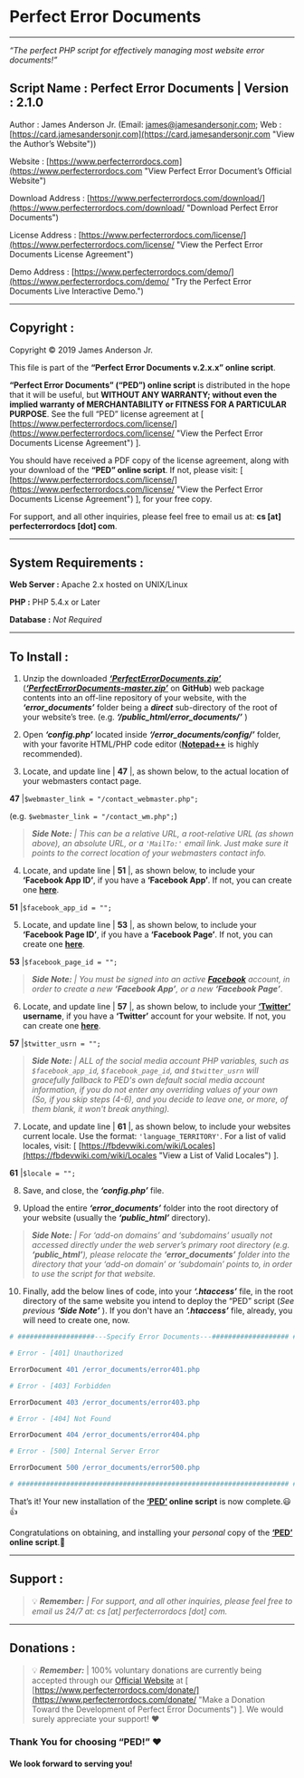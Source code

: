# Perfect Error Documents #
- - - -

*“The perfect PHP script for effectively managing most website error documents!”*

## Script Name : Perfect Error Documents | Version : 2.1.0 ##

Author : James Anderson Jr. (Email: [james@jamesandersonjr.com](https://www.jamesandersonjr.com/contact-james.php "Contact the Author via Email"); Web : [https://card.jamesandersonjr.com](https://card.jamesandersonjr.com "View the Author’s Website"))

Website : [https://www.perfecterrordocs.com](https://www.perfecterrordocs.com "View Perfect Error Document’s &#010;Official Website")

Download Address : [https://www.perfecterrordocs.com/download/](https://www.perfecterrordocs.com/download/ "Download Perfect Error Documents")

License Address : [https://www.perfecterrordocs.com/license/](https://www.perfecterrordocs.com/license/ "View the Perfect Error Documents &#010;License Agreement")

Demo Address : [https://www.perfecterrordocs.com/demo/](https://www.perfecterrordocs.com/demo/ "Try the Perfect Error Documents &#010;Live Interactive Demo.")

- - - -
## Copyright : ##

Copyright © 2019 James Anderson Jr.

This file is part of the **“Perfect Error Documents v.2.x.x” online script**.

**“Perfect Error Documents” (“PED”) online script** is distributed in the hope that it will be useful, but **WITHOUT ANY WARRANTY; without even the implied warranty of MERCHANTABILITY or FITNESS FOR A PARTICULAR PURPOSE**. See the full “PED” license agreement at [ [https://www.perfecterrordocs.com/license/](https://www.perfecterrordocs.com/license/ "View the Perfect Error Documents &#010;License Agreement") ].

You should have received a PDF copy of the license agreement, along with your download of the **“PED” online script**. If not, please visit: [ [https://www.perfecterrordocs.com/license/](https://www.perfecterrordocs.com/license/ "View the Perfect Error Documents &#010;License Agreement") ], for your free copy.

For support, and all other inquiries, please feel free to email us at: **cs [at] perfecterrordocs [dot] com**.

- - - -
## System Requirements : ##

**Web Server :** Apache 2.x hosted on UNIX/Linux

**PHP :** PHP 5.4.x or Later

**Database :** *Not Required*

- - - -
## To Install : ##

 1.	Unzip the downloaded [***‘PerfectErrorDocuments.zip’***](https://www.perfecterrordocs.com/download/ "Download the ‘PerfectErrorDocuments.zip’ &#010; Web Package From PED’s Official Website") ([***‘PerfectErrorDocuments-master.zip’***](https://github.com/JamesAndersonJr/PerfectErrorDocuments/archive/master.zip "Download the ‘PerfectErrorDocuments-master.zip’ &#010; Web Package Directly From GitHub") on **GitHub**) web package contents into an off-line repository of your website, with the ***‘error_documents’*** folder being a ***direct*** sub-directory of the root of your website’s tree. (e.g. ***‘/public_html/error_documents/’*** )

 2. Open ***‘config.php’*** located inside ***‘/error_documents/config/’*** folder, with your favorite HTML/PHP code editor ([**Notepad++**](https://notepad-plus-plus.org "Get Notepad++") is highly recommended).

 3. Locate, and update line | **47** |, as shown below, to the actual location of your webmasters contact page.

 **47** |`$webmaster_link = "/contact_webmaster.php";`

  (e.g. `$webmaster_link = "/contact_wm.php";`)

  >***Side Note:*** *| This can be a relative URL, a root-relative URL (as shown above), an absolute URL, or a `'MailTo:'` email link. Just make sure it points to the correct location of your webmasters contact info.*

 4. Locate, and update line | **51** |, as shown below, to include your **‘Facebook App ID’**, if you have a **‘Facebook App’**. If not, you can create one [**here**](https://developers.facebook.com "Create a Facebook App").

 **51** |`$facebook_app_id = "";`

 5. Locate, and update line | **53** |, as shown below, to include your **‘Facebook Page ID’**, if you have a **‘Facebook Page’**. If not, you can create one [**here**](https://www.facebook.com/pages/creation/ "Create a Facebook Page").

 **53** |`$facebook_page_id = "";`

 >***Side Note:*** *| You must be signed into an active [**Facebook**](https://www.facebook.com "Go to Facebook") account, in order to create a new **‘Facebook App’**, or a new* ***‘Facebook Page’***.

 6. Locate, and update line | **57** |, as shown below, to include your **[‘Twitter’](https://twitter.com "Visit Twitter") username**, if you have a **‘Twitter’** account for your website. If not, you can create one [**here**](https://twitter.com/signup "Create a Twitter Account").

 **57** |`$twitter_usrn = "";`

 >***Side Note:*** *| ALL of the social media account PHP variables, such as `$facebook_app_id`, `$facebook_page_id`, and `$twitter_usrn` will gracefully fallback to PED's own default social media account information, if you do not enter any overriding values of your own (So, if you skip steps (4-6), and you decide to leave one, or more, of them blank, it won't break anything).*

 7. Locate, and update line | **61** |, as shown below, to include your websites current locale. Use the format: `'language_TERRITORY'`. For a list of valid locales, visit: [ [https://fbdevwiki.com/wiki/Locales](https://fbdevwiki.com/wiki/Locales "View a List of Valid Locales") ].

  **61** |`$locale = "";`

 8. Save, and close, the ***‘config.php’*** file.

 9. Upload the entire ***‘error_documents’*** folder into the root directory of your website (usually the ***‘public_html’*** directory).

 >***Side Note:*** *| For ‘add-on domains’ and ‘subdomains’ usually not accessed directly under the web server’s primary root directory (e.g. **‘public_html’**), please relocate the **‘error_documents’** folder into the directory that your ‘add-on domain’ or ‘subdomain’ points to, in order to use the script for that website.*

 10. Finally, add the below lines of code, into your ***‘.htaccess’*** file, in the root directory of the same website you intend to deploy the “PED” script (*See previous **‘Side Note’*** ). If you don't have an ***‘.htaccess’*** file, already, you will need to create one, now.

```apache
# ###################---Specify Error Documents---################### #

# Error - [401] Unauthorized

ErrorDocument 401 /error_documents/error401.php

# Error - [403] Forbidden

ErrorDocument 403 /error_documents/error403.php

# Error - [404] Not Found

ErrorDocument 404 /error_documents/error404.php

# Error - [500] Internal Server Error

ErrorDocument 500 /error_documents/error500.php

# ################################################################### #
```

That’s it! Your new installation of the **[‘PED’](https://www.perfecterrordocs.com "View Perfect Error Document’s &#010;Official Website") online script** is now complete.&#128515;&#128077;

Congratulations on obtaining, and installing your *personal* copy of the **[‘PED’](https://www.perfecterrordocs.com "View Perfect Error Document’s &#010;Official Website") online script**.&#128079;

- - - -
## Support : ##

>&#128161; ***Remember:*** *| For support, and all other inquiries, please feel free to email us 24/7 at: cs&nbsp;[at]&nbsp;perfecterrordocs&nbsp;[dot]&nbsp;com.*

- - - -
## Donations : ##

>&#128161; ***Remember:***  | 100% voluntary donations are currently being accepted through our [Official Website](https://www.perfecterrordocs.com/ "View Perfect Error Document’s &#010;Official Website") at [ [https://www.perfecterrordocs.com/donate/](https://www.perfecterrordocs.com/donate/ "Make a Donation Toward the Development &#010;of Perfect Error Documents") ]. We would surely appreciate your support! &#10084;

### Thank You for choosing “PED!” &#10084;
#### We look forward to serving you!